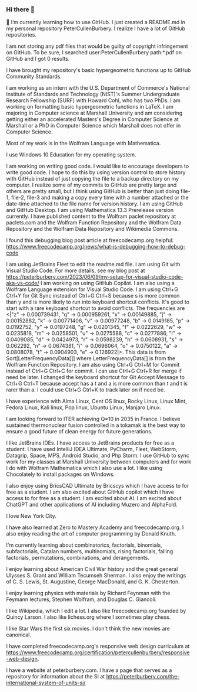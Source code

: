 ### Hi there 👋
🌱 I’m currently learning how to use GitHub. I just created a README.md in my personal repository PeterCullenBurbery.
I realize I have a lot of GitHub repositories.

I am not storing any pdf files that would be guilty of copyright infringement on GitHub. To be sure, I searched user:PeterCullenBurbery path:*.pdf on GitHub and I got 0 results.

I have brought my repository's basic hypergeometric functions up to GitHub Community Standards.

I am working as an intern with the U.S. Department of Commerce's National Institute of Standards and Technology (NIST)'s Summer Undergraduate Research Fellowship (SURF) with Howard Cohl, who has two PhDs. I am working on formatting basic hypergeometric functions in LaTeX. I am majoring in Computer science at Marshall University and am considering getting either an accelerated Masters's Degree in Computer Science at Marshall or a PhD in Computer Science which Marshall does not offer in Computer Science.

Most of my work is in the Wolfram Language with Mathematica.

I use Windows 10 Education for my operating system.


 I am working on writing good code. I would like to encourage developers to write good code.
 I hope to do this by using version control to store history with GitHub instead of just copying the file to a backup directory on my computer. I realize some of my commits to GitHub are pretty large and others are pretty small, but I think using GitHub is better than just doing file-1, file-2, file-3 and making a copy every time with a number attached or the date-time attached to the file name for version history. I am using GitHub and GitHub Desktop.
 I am using Mathematica 13.3 Prerelease version currently.
I have published content to the Wolfram paclet repository at paclets.com and the Wolfram Function Repository and the Wolfram Data Repository and the Wolfram Data Repository and Wikimedia Commons.

 I found this debugging blog post article at freecodecamp.org helpful: https://www.freecodecamp.org/news/what-is-debugging-how-to-debug-code

 I am using JetBrains Fleet to edit the readme.md file.
 I am using Git with Visual Studio Code. For more details, see my blog post at https://peterburbery.com/2023/06/09/my-setup-for-visual-studio-code-aka-vs-code/
 I am working on using GitHub Copilot.
 I am also using a Wolfram Language extension for Visual Studio Code.
 I am using Ctrl+G Ctrl+Y for Git Sync instead of Ctrl+G Ctrl+S because s is more common than y and is more likely to run into keyboard shortcut conflicts. It's good to start with a rare keyboard shortcut to avoid conflicts.
 The frequencies are <|"z" -> 0.000739431, "q" -> 0.000959261, "x" -> 0.00149885, 
 "j" -> 0.00152882, "k" -> 0.00771406, "v" -> 0.00977248, 
 "b" -> 0.0149185, "p" -> 0.0192752, "y" -> 0.0197248, 
 "g" -> 0.0201345, "f" -> 0.0222629, "w" -> 0.0235818, 
 "m" -> 0.0258501, "u" -> 0.0275588, "c" -> 0.0277886, 
 "l" -> 0.0409085, "d" -> 0.0424973, "r" -> 0.0598239, 
 "h" -> 0.0608931, "s" -> 0.062292, "n" -> 0.0674381, 
 "i" -> 0.0696064, "o" -> 0.0750122, "a" -> 0.0808078, 
 "t" -> 0.0904903, "e" -> 0.126922|>.
 This data is from Sort[LetterFrequencyData[]] where LetterFrequencyData[] is from the Wolfram Function Repository.
 I am also using Ctrl+G Ctrl+M for Commit instead of Ctrl+G Ctrl+C for commit. I can use Ctrl+G Ctrl+R for merge if need be later. I changed the keyboard shortcut for Git Accept Message to Ctrl+G Ctrl+T because accept has a t and a is more common than t and t is rarer than a. I could use Ctrl+G Ctrl+K to track later on if need be.

I have experience with Alma Linux, Cent OS linux, Rocky Linux, Linux Mint, Fedora Linux, Kali linux, Pop linux, Ubuntu Linux, Manjaro Linux.

I am looking forward to ITER achieving Q=10 in 2035 in France. I believe sustained thermonuclear fusion controlled in a tokamak is the best way to ensure a good future of clean energy for future generations.

I like JetBrains IDEs. I have access to JetBrains products for free as a student. I have used IntelliJ IDEA Ultimate, PyCharm, Fleet, WebStorm, Datagrip, Space, MPS, Android Studio, and Php Storm. I use GitHub to sync work for my classes at Marshall University between computers and for work I do with Wolfram Mathematica which I also use a lot. I like using Chocolately to install packages on Windows.

I also enjoy using BricsCAD Ultimate by Bricscys which I have access to for free as a student. I am also excited about GitHub copilot which I have access to for free as a student. I am excited about AI. I am excited about ChatGPT and other applications of AI including Muzero and AlphaFold.

I love New York City.

I have also learned at Zero to Mastery Academy and freecodecamp.org. I also enjoy reading the art of computer programming by Donald Knuth.

I'm currently learning about combinatorics, factorials, binomials, subfactorials, Catalan numbers, multinomials, rising factorials, falling factorials, permutations, combinations, and derangements. 

I enjoy learning about American Civil War history and the great general Ulysses S. Grant and William Tecumseh Sherman. I also enjoy the writings of C. S. Lewis, St. Augustine, George MacDonald, and G. K. Chesterton.

I enjoy learning physics with materials by Richard Feynman with the Feymann lectures, Stephen Wolfram, and Douglas C. Giancoli.

I like Wikipedia, which I edit a lot. I also like freecodecamp.org founded by Quincy Larson. I also like lichess.org where I sometimes play chess.

I like Star Wars the first six movies. I don't think the new movies are canonical.

I have completed freecodecamp.org's responsive web design curriculum at https://www.freecodecamp.org/certification/petercullenburbery/responsive-web-design.

I have a website at peterburbery.com. I have a page that serves as a repository for information about the SI at https://peterburbery.com/the-international-system-of-units-si/
<!--
**PeterCullenBurbery/PeterCullenBurbery** is a ✨ _special_ ✨ repository because its `README.md` (this file) appears on your GitHub profile.

Here are some ideas to get you started:

- 🔭 I’m currently working on dimensional analysis with Mathematica.
- 🌱 I’m currently learning how to use GitHub
- 👯 I’m looking to collaborate on developing the app GPSTest.
- 🤔 I’m looking for help with mixed chinese postman problem
- 💬 Ask me about arc routing and graph theory and chinese postman problem
- 📫 How to reach me: petercullenburbery@gmail.com
- 😄 Pronouns: he him his
- ⚡ Fun fact: I think Mathematica is the best programming language.
-->
